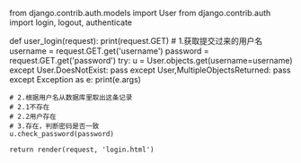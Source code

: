 from django.contrib.auth.models import User
from django.contrib.auth import login, logout, authenticate

def user_login(request):
    print(request.GET)
    # 1.获取提交过来的用户名
    username = request.GET.get('username')
    password = request.GET.get('password')
    try:
        u = User.objects.get(username=username)
    except User.DoesNotExist:
        pass
    except User,MultipleObjectsReturned:
        pass
    except Exception as e:
        print(e.args)

    # 2.根据用户名从数据库里取出这条记录
    # 2.1不存在
    # 2.2用户存在
    # 3.存在，判断密码是否一致
    u.check_password(password)

    return render(request, 'login.html')
